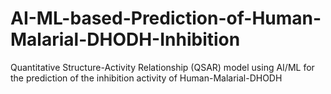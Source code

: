 # AI-ML-based-Prediction-of-Human-Malarial-DHODH-Inhibition
Quantitative Structure-Activity Relationship (QSAR) model using AI/ML for the prediction of the inhibition activity of Human-Malarial-DHODH
